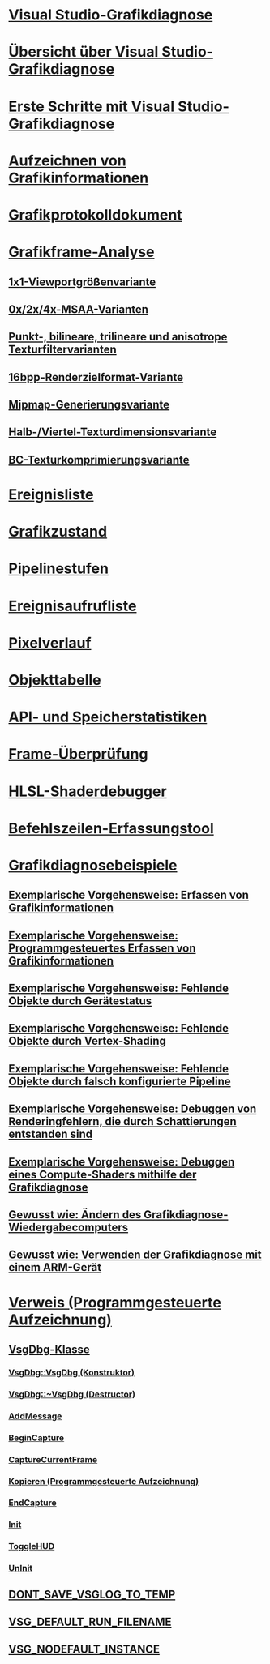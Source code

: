 # [Visual Studio-Grafikdiagnose](visual-studio-graphics-diagnostics.md)
# [Übersicht über Visual Studio-Grafikdiagnose](overview-of-visual-studio-graphics-diagnostics.md)
# [Erste Schritte mit Visual Studio-Grafikdiagnose](getting-started-with-visual-studio-graphics-diagnostics.md)
# [Aufzeichnen von Grafikinformationen](capturing-graphics-information.md)
# [Grafikprotokolldokument](graphics-log-document.md)
# [Grafikframe-Analyse](graphics-frame-analysis.md)
## [1x1-Viewportgrößenvariante](1x1-viewport-size-variant.md)
## [0x/2x/4x-MSAA-Varianten](0x-2x-4x-msaa-variants.md)
## [Punkt-, bilineare, trilineare und anisotrope Texturfiltervarianten](point-bilinear-trilinear-and-anisotropic-texture-filtering-variants.md)
## [16bpp-Renderzielformat-Variante](16bpp-render-target-format-variant.md)
## [Mipmap-Generierungsvariante](mip-map-generation-variant.md)
## [Halb-/Viertel-Texturdimensionsvariante](half-quarter-texture-dimensions-variant.md)
## [BC-Texturkomprimierungsvariante](bc-texture-compression-variant.md)
# [Ereignisliste](graphics-event-list.md)
# [Grafikzustand](graphics-state.md)
# [Pipelinestufen](graphics-pipeline-stages.md)
# [Ereignisaufrufliste](graphics-event-call-stack.md)
# [Pixelverlauf](graphics-pixel-history.md)
# [Objekttabelle](graphics-object-table.md)
# [API- und Speicherstatistiken](graphics-api-and-memory-statistics.md)
# [Frame-Überprüfung](graphics-frame-validation.md)
# [HLSL-Shaderdebugger](hlsl-shader-debugger.md)
# [Befehlszeilen-Erfassungstool](command-line-capture-tool.md)
# [Grafikdiagnosebeispiele](graphics-diagnostics-examples.md)
## [Exemplarische Vorgehensweise: Erfassen von Grafikinformationen](walkthrough-capturing-graphics-information.md)
## [Exemplarische Vorgehensweise: Programmgesteuertes Erfassen von Grafikinformationen](walkthrough-capturing-graphics-information-programmatically.md)
## [Exemplarische Vorgehensweise: Fehlende Objekte durch Gerätestatus](walkthrough-missing-objects-due-to-device-state.md)
## [Exemplarische Vorgehensweise: Fehlende Objekte durch Vertex-Shading](walkthrough-missing-objects-due-to-vertex-shading.md)
## [Exemplarische Vorgehensweise: Fehlende Objekte durch falsch konfigurierte Pipeline](walkthrough-missing-objects-due-to-misconfigured-pipeline.md)
## [Exemplarische Vorgehensweise: Debuggen von Renderingfehlern, die durch Schattierungen entstanden sind](walkthrough-debugging-rendering-errors-due-to-shading.md)
## [Exemplarische Vorgehensweise: Debuggen eines Compute-Shaders mithilfe der Grafikdiagnose](walkthrough-using-graphics-diagnostics-to-debug-a-compute-shader.md)
## [Gewusst wie: Ändern des Grafikdiagnose-Wiedergabecomputers](how-to-change-the-graphics-diagnostics-playback-machine.md)
## [Gewusst wie: Verwenden der Grafikdiagnose mit einem ARM-Gerät](how-to-use-graphics-diagnostics-with-an-arm-device.md)
# [Verweis (Programmgesteuerte Aufzeichnung)](reference-programmatic-capture.md)
## [VsgDbg-Klasse](vsgdbg-class.md)
### [VsgDbg::VsgDbg (Konstruktor)](vsgdbg-vsgdbg-constructor.md)
### [VsgDbg::~VsgDbg (Destructor)](vsgdbg-tilde-vsgdbg-destructor.md)
### [AddMessage](addmessage.md)
### [BeginCapture](begincapture.md)
### [CaptureCurrentFrame](capturecurrentframe.md)
### [Kopieren (Programmgesteuerte Aufzeichnung)](copy-programmatic-capture.md)
### [EndCapture](endcapture.md)
### [Init](init.md)
### [ToggleHUD](togglehud.md)
### [UnInit](uninit.md)
## [DONT_SAVE_VSGLOG_TO_TEMP](dont-save-vsglog-to-temp.md)
## [VSG_DEFAULT_RUN_FILENAME](vsg-default-run-filename.md)
## [VSG_NODEFAULT_INSTANCE](vsg-nodefault-instance.md)
